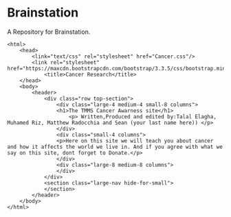 # Brainstation
A Repository for Brainstation.
<!DOCTYPE html>
	<html>
		<head>
			<link="text/css" rel="stylesheet" href="Cancer.css"/>
			<link rel="stylesheet" href="https://maxcdn.bootstrapcdn.com/bootstrap/3.3.5/css/bootstrap.min.css"/>
				<title>Cancer Research</title>
		</head>
		<body>
			<header>
				<div class="row top-section">
					<div class="large-4 medium-4 small-8 columns">
					<h1>The TMMS Cancer Awarness site</h1>
						<p> Written,Produced and edited by:Talal Elagha, Muhamed Riz, Matthew Radocchia and Sean (your last name here)) </p>
					</div>
					<div class="small-4 columns">
					<p>Here on this site we will teach you about cancer and how it affects the world we live in. And if you agree with what we say on this site, dont forget to Donate.</p>
					</div>
					<div class="large-8 medium-8 columns">
					</div>
				</div>
				<section class="large-nav hide-for-small">
				</section>
			</header>
		</body>
	</html>
